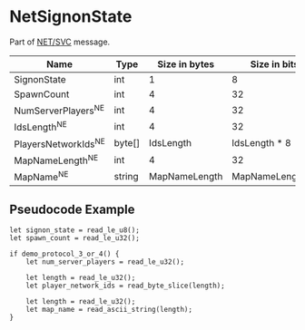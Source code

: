 # NetSignonState

Part of [NET/SVC](../netsvc.md) message.

| Name | Type | Size in bytes | Size in bits | Value |
| --- | --- | --- | --- | --- |
| SignonState | int | 1 | 8 | - |
| SpawnCount | int | 4 | 32 | - |
| NumServerPlayers<sup title="New Engine">NE</sup> | int | 4 | 32 | - |
| IdsLength<sup title="New Engine">NE</sup> | int | 4 | 32 | - |
| PlayersNetworkIds<sup title="New Engine">NE</sup> | byte[] | IdsLength | IdsLength * 8 | - |
| MapNameLength<sup title="New Engine">NE</sup> | int | 4 | 32 | - |
| MapName<sup title="New Engine">NE</sup> | string | MapNameLength | MapNameLength*8 | - |

## Pseudocode Example

```rust,noplaypen,ignore
let signon_state = read_le_u8();
let spawn_count = read_le_u32();

if demo_protocol_3_or_4() {
    let num_server_players = read_le_u32();

    let length = read_le_u32();
    let player_network_ids = read_byte_slice(length);

    let length = read_le_u32();
    let map_name = read_ascii_string(length);
}
```
